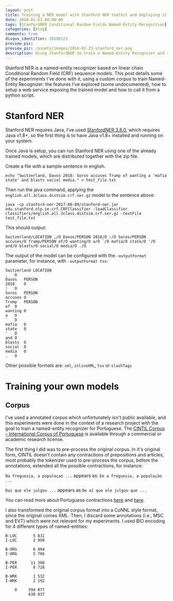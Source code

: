 ```yaml
---
layout: post
title: Training a NER model with Stanford NER toolkit and deploying it as a web service
date: 2018-01-23 00:00:00
tags: [StanfordNER Conditional Random Fields Named-Entity Recognition]
categories: [blog]
comments: true
disqus_identifier: 20180123
preview_pic:
preview_pic: /assets/images/2018-01-23-stanford_ner.png
description: Using StanfordNER to train a Named-Entity Recognizer and setting up a web service
---
```


Stanford NER is a named-entity recognizer based on linear chain Conditional Random Field (CRF) sequence models. This post details some of the experiments I've done with it, using a custom corpus to train Named-Entity Recognizer: the features I've explored (some undocumented), how to setup a web service exposing the trained model and how to call it from a python script.


<!--
image taken from: http://slideplayer.com/slide/5898548/
Named Entity Recognition and the Stanford NER Software Jenny Rose Finkel Stanford University March 9, 2007.
-->

# __Stanford NER__

Stanford NER requires Java, I've used [StanfordNER 3.8.0](https://nlp.stanford.edu/software/stanford-ner-2017-06-09.zip), which requires Java v1.8+, so the first thing is to have Java v1.8+ installed and running on your system.

<!-- set up 2. quick run: use corpus already trained -->

Once Java is setup, you can run Stanford NER using one of  the already trained models, which are distributed together with the zip file.

Create a file with a sample sentence in english.

    echo "Switzerland, Davos 2018: Soros accuses Trump of wanting a 'mafia state' and blasts social media." > test_file.txt

Then run the java command, applying the `english.all.3class.distsim.crf.ser.gz` model to the sentence above:

    java -cp stanford-ner-2017-06-09/stanford-ner.jar edu.stanford.nlp.ie.crf.CRFClassifier -loadClassifier classifiers/english.all.3class.distsim.crf.ser.gz -textFile test_file.txt

This should output:

    Switzerland/LOCATION ,/O Davos/PERSON 2018/O :/O Soros/PERSON accuses/O Trump/PERSON of/O wanting/O a/O `/O mafia/O state/O '/O and/O blasts/O social/O media/O ./O

The output of the model can be configured with the `-outputFormat` parameter, for instance, with `-outputFormat tsv`:

    Switzerland	LOCATION
    ,	O
    Davos	PERSON
    2018	O
    :	O
    Soros	PERSON
    accuses	O
    Trump	PERSON
    of	O
    wanting	O
    a	O
    `	O
    mafia	O
    state	O
    '	O
    and	O
    blasts	O
    social	O
    media	O
    .	O

Other possible formats are: `xml`, `inlineXML`, `tsv` or `slashTags`


# __Training your own models__


## __Corpus__

I've used a annotated corpus which unfortunately isn't public available, and this experiments were done in the context of a research project with the goal to train a named-entity recognizer for Portuguese. The [CINTIL Corpus – International Corpus of Portuguese](http://catalog.elra.info/product_info.php?products_id=1102&language=en) is available through a commercial or academic research license.

The first thing I did was to pre-process the original corpus. In it's original form, CINTIL doesn't contain any contractions of prepositions and articles, most probably the tokenizer used to pre-process the corpus, before the annotations, extended all the possible contractions, for instance:

`Na freguesia, a populaçao ...` appears as: `Em a freguesia, a população ...`

`Daí que ele julgou ...` appears as `De aí que ele julgou que ...`

You can read more about Portuguese contractions [here](https://www.wikiwand.com/en/Contraction_(grammar)#/Portuguese) and [here](https://blogs.transparent.com/portuguese/contractions-in-portuguese/).

I also transformed the original corpus format into a CoNNL style format, since the original comes XML. Then, I discard some annotations (i.e., MSC and EVT) which were not relevant for my experiments. I used BIO encoding for 4 different types of named-entities:

    B-LOC       5 831
    I-LOC       2 999

    B-ORG       6 404
    I-ORG       5 766

    B-PER      11 308
    I-PER       8 728

    B-WRK       1 532
    I-WRK       2 192

        O     594 077
              638 837


<!-- 3.1 setup -->
<!-- 3.2 extract features -->
<!-- 3.3 training -->
<!-- 3.4 testing/results -->

<!---
Train classifier
================

java -Xmx10g -cp stanford-ner-2017-06-09/stanford-ner.jar edu.stanford.nlp.ie.crf.CRFClassifier -prop stanford_ner.prop -trainFile corpus/train.tsv -testFile corpus/test.tsv
java -Xmx10g -cp stanford-ner-2017-06-09/stanford-ner.jar edu.stanford.nlp.ie.crf.CRFClassifier -prop stanford_ner.prop 1> annotation_results.txt 2> performance_results.txt


Apply trained classifier
=======================

java -mx2g -cp stanford-ner-2017-06-09/stanford-ner.jar edu.stanford.nlp.ie.crf.CRFClassifier -loadClassifier CINTIL-BIO-CRF-model.ser.gz -textFile text.txt -outputFormat tsv -encoding utf8

-outputFormat: xml, inlineXML, tsv or slashTags

NERServer
========
java -mx2g -cp stanford-ner-2017-06-09/stanford-ner.jar edu.stanford.nlp.ie.NERServer -loadClassifier CINTIL-BIO-CRF-model.ser.gz -textFile -port 9191 -outputFormat inlineXML


Documentation
==============

NERFeatureFactory : https://nlp.stanford.edu/nlp/javadoc/javanlp/edu/stanford/nlp/ie/NERFeatureFactory.html
SeqClassifierFlags: https://nlp.stanford.edu/nlp/javadoc/javanlp/edu/stanford/nlp/sequences/SeqClassifierFlags.html
FAQ:                https://nlp.stanford.edu/software/crf-faq.shtml#input




# QNMinimizer terminated due to average improvement: | newest_val - previous_val | / |newestVal| < TOL

0.15
0.13

TOL = 10
TOL = 1e-4
-->















<!-- running as a server -->

<!-- python interface -->

<!-- example of calling webservice with telnet or python -->